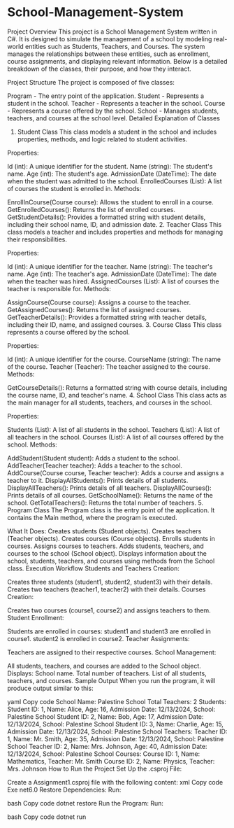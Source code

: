 # School-Management-System

Project Overview
This project is a School Management System written in C#. It is designed to simulate the management of a school by modeling real-world entities such as Students, Teachers, and Courses. The system manages the relationships between these entities, such as enrollment, course assignments, and displaying relevant information. Below is a detailed breakdown of the classes, their purpose, and how they interact.

Project Structure
The project is composed of five classes:

Program - The entry point of the application.
Student - Represents a student in the school.
Teacher - Represents a teacher in the school.
Course - Represents a course offered by the school.
School - Manages students, teachers, and courses at the school level.
Detailed Explanation of Classes
1. Student Class
This class models a student in the school and includes properties, methods, and logic related to student activities.

Properties:

Id (int): A unique identifier for the student.
Name (string): The student's name.
Age (int): The student's age.
AdmissionDate (DateTime): The date when the student was admitted to the school.
EnrolledCourses (List<Course>): A list of courses the student is enrolled in.
Methods:

EnrollInCourse(Course course): Allows the student to enroll in a course.
GetEnrolledCourses(): Returns the list of enrolled courses.
GetStudentDetails(): Provides a formatted string with student details, including their school name, ID, and admission date.
2. Teacher Class
This class models a teacher and includes properties and methods for managing their responsibilities.

Properties:

Id (int): A unique identifier for the teacher.
Name (string): The teacher's name.
Age (int): The teacher's age.
AdmissionDate (DateTime): The date when the teacher was hired.
AssignedCourses (List<Course>): A list of courses the teacher is responsible for.
Methods:

AssignCourse(Course course): Assigns a course to the teacher.
GetAssignedCourses(): Returns the list of assigned courses.
GetTeacherDetails(): Provides a formatted string with teacher details, including their ID, name, and assigned courses.
3. Course Class
This class represents a course offered by the school.

Properties:

Id (int): A unique identifier for the course.
CourseName (string): The name of the course.
Teacher (Teacher): The teacher assigned to the course.
Methods:

GetCourseDetails(): Returns a formatted string with course details, including the course name, ID, and teacher's name.
4. School Class
This class acts as the main manager for all students, teachers, and courses in the school.

Properties:

Students (List<Student>): A list of all students in the school.
Teachers (List<Teacher>): A list of all teachers in the school.
Courses (List<Course>): A list of all courses offered by the school.
Methods:

AddStudent(Student student): Adds a student to the school.
AddTeacher(Teacher teacher): Adds a teacher to the school.
AddCourse(Course course, Teacher teacher): Adds a course and assigns a teacher to it.
DisplayAllStudents(): Prints details of all students.
DisplayAllTeachers(): Prints details of all teachers.
DisplayAllCourses(): Prints details of all courses.
GetSchoolName(): Returns the name of the school.
GetTotalTeachers(): Returns the total number of teachers.
5. Program Class
The Program class is the entry point of the application. It contains the Main method, where the program is executed.

What It Does:
Creates students (Student objects).
Creates teachers (Teacher objects).
Creates courses (Course objects).
Enrolls students in courses.
Assigns courses to teachers.
Adds students, teachers, and courses to the school (School object).
Displays information about the school, students, teachers, and courses using methods from the School class.
Execution Workflow
Students and Teachers Creation:

Creates three students (student1, student2, student3) with their details.
Creates two teachers (teacher1, teacher2) with their details.
Courses Creation:

Creates two courses (course1, course2) and assigns teachers to them.
Student Enrollment:

Students are enrolled in courses:
student1 and student3 are enrolled in course1.
student2 is enrolled in course2.
Teacher Assignments:

Teachers are assigned to their respective courses.
School Management:

All students, teachers, and courses are added to the School object.
Displays:
School name.
Total number of teachers.
List of all students, teachers, and courses.
Sample Output
When you run the program, it will produce output similar to this:

yaml
Copy code
School Name: Palestine School
Total Teachers: 2
Students:
Student ID: 1, Name: Alice, Age: 16, Admission Date: 12/13/2024, School: Palestine School
Student ID: 2, Name: Bob, Age: 17, Admission Date: 12/13/2024, School: Palestine School
Student ID: 3, Name: Charlie, Age: 15, Admission Date: 12/13/2024, School: Palestine School
Teachers:
Teacher ID: 1, Name: Mr. Smith, Age: 35, Admission Date: 12/13/2024, School: Palestine School
Teacher ID: 2, Name: Mrs. Johnson, Age: 40, Admission Date: 12/13/2024, School: Palestine School
Courses:
Course ID: 1, Name: Mathematics, Teacher: Mr. Smith
Course ID: 2, Name: Physics, Teacher: Mrs. Johnson
How to Run the Project
Set Up the .csproj File:

Create a Assignment1.csproj file with the following content:
xml
Copy code
<Project Sdk="Microsoft.NET.Sdk">
  <PropertyGroup>
    <OutputType>Exe</OutputType>
    <TargetFramework>net6.0</TargetFramework>
  </PropertyGroup>
</Project>
Restore Dependencies: Run:

bash
Copy code
dotnet restore
Run the Program: Run:

bash
Copy code
dotnet run
